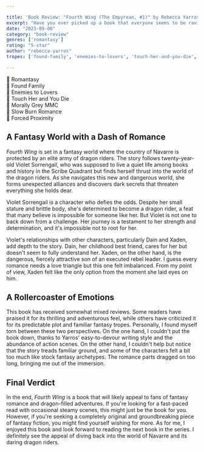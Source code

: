 ```yaml
---

title: 'Book Review: "Fourth Wing (The Empyrean, #1)" by Rebecca Yarros'
excerpt: "Have you ever picked up a book that everyone seems to be raving about, wondering what all the fuss is about? Well, that's exactly how I felt when I dived into \"Fourth Wing\" by Rebecca Yarros. This book took me on a ride through a fantastical world filled with dragons, romance, and a whole lot of \"expected\" twists and turns."
date: "2023-09-08"
category: "book-review"
genres: ['romantasy']
rating: "5-star"
author: "rebecca-yarros"
tropes: ['found-family', 'enemies-to-lovers', 'touch-her-and-you-die', 'morally-gray-mmc', 'slow-burn', 'forced-proximity']

---
```



📍 Romantasy  
📍 Found Family  
📍 Enemies to Lovers  
📍 Touch Her and You Die  
📍 Morally Grey MMC  
📍 Slow Burn Romance  
📍 Forced Proximity
  

## A Fantasy World with a Dash of Romance

*Fourth Wing* is set in a fantasy world where the country of Navarre is protected by an elite army of dragon riders. The story follows twenty-year-old Violet Sorrengail, who was supposed to live a quiet life among books and history in the Scribe Quadrant but finds herself thrust into the world of the dragon riders. As she navigates this new and dangerous world, she forms unexpected alliances and discovers dark secrets that threaten everything she holds dear.

Violet Sorrengail is a character who defies the odds. Despite her small stature and brittle body, she's determined to become a dragon rider, a feat that many believe is impossible for someone like her. But Violet is not one to back down from a challenge. Her journey is a testament to her strength and determination, and it's impossible not to root for her.

Violet's relationships with other characters, particularly Dain and Xaden, add depth to the story. Dain, her childhood best friend, cares for her but doesn't seem to fully understand her. Xaden, on the other hand, is the dangerous, fiercely attractive son of an executed rebel leader. I guess every romance needs a love triangle but this one felt imbalanced. From my point of view, Xaden felt like the only option from the moment she laid eyes on him.


## A Rollercoaster of Emotions

This book has received somewhat mixed reviews. Some readers have praised it for its thrilling and adventurous feel, while others have criticized it for its predictable plot and familiar fantasy tropes. Personally, I found myself torn between these two perspectives. On the one hand, I couldn't put the book down, thanks to Yarros' easy-to-devour writing style and the abundance of action scenes. On the other hand, I couldn't help but notice that the story treads familiar ground, and some of the characters felt a bit too much like stock fantasy archetypes. The romance parts dragged on too long, bringing me out of the immersion.


## Final Verdict

In the end, *Fourth Wing* is a book that will likely appeal to fans of fantasy romance and dragon-filled adventures. If you're looking for a fast-paced read with occasional steamy scenes, this might just be the book for you. However, if you're seeking a completely original and groundbreaking piece of fantasy fiction, you might find yourself wishing for more. As for me, I enjoyed this book and look forward to reading the next book in the series. I definitely see the appeal of diving back into the world of Navarre and its daring dragon riders.
